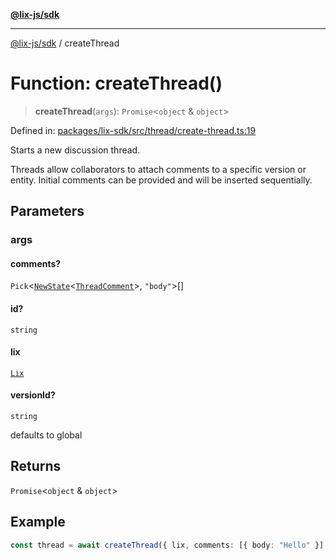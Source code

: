 [**@lix-js/sdk**](../README.md)

***

[@lix-js/sdk](../README.md) / createThread

# Function: createThread()

> **createThread**(`args`): `Promise`\<`object` & `object`\>

Defined in: [packages/lix-sdk/src/thread/create-thread.ts:19](https://github.com/opral/monorepo/blob/3025726c2bce8185b41ef0b1b2f7cc069ebcf2b0/packages/lix-sdk/src/thread/create-thread.ts#L19)

Starts a new discussion thread.

Threads allow collaborators to attach comments to a specific
version or entity. Initial comments can be provided and will be
inserted sequentially.

## Parameters

### args

#### comments?

`Pick`\<[`NewState`](../type-aliases/NewState.md)\<[`ThreadComment`](../type-aliases/ThreadComment.md)\>, `"body"`\>[]

#### id?

`string`

#### lix

[`Lix`](../type-aliases/Lix.md)

#### versionId?

`string`

defaults to global

## Returns

`Promise`\<`object` & `object`\>

## Example

```ts
const thread = await createThread({ lix, comments: [{ body: "Hello" }] })
```
